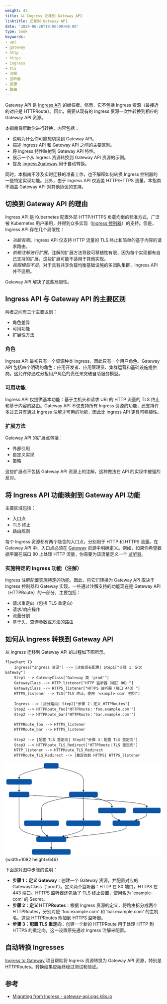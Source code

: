```yaml
---
weight: 43
title: 从 Ingress 迁移到 Gateway API
linktitle: 迁移到 Gateway API
date: '2024-06-28T19:00:00+08:00'
type: book
keywords:
- api
- gateway
- http
- https
- ingress
- tls
- 注解
- 监听器
- 资源
- 路由
---
```



Gateway API 是 [Ingress API](../ingress/) 的继任者。然而，它不包括 Ingress 资源（最接近的对应是 HTTPRoute）。因此，需要从现有的 Ingress 资源一次性转换到相应的 Gateway API 资源。

本指南将帮助你进行转换，内容包括：

- 说明为什么你可能想切换到 Gateway API。
- 描述 Ingress API 和 Gateway API 之间的主要区别。
- 将 Ingress 特性映射到 Gateway API 特性。
- 展示一个从 Ingress 资源转换到 Gateway API 资源的示例。
- 提及 [ingress2gateway](https://github.com/kubernetes-sigs/ingress2gateway) 用于自动转换。

同时，本指南不涉及实时迁移的准备工作，也不解释如何转换 Ingress 控制器的一些特定实现功能。此外，由于 Ingress API 仅涵盖 HTTP/HTTPS 流量，本指南不涵盖 Gateway API 对其他协议的支持。

## 切换到 Gateway API 的理由

Ingress API 是 Kubernetes 配置外部 HTTP/HTTPS 负载均衡的标准方式，广泛被 Kubernetes 用户采用，并得到众多实现（[Ingress 控制器](../../controllers/ingress-controller/)）的支持。但是，Ingress API 存在几个局限性：

- *功能有限*。Ingress API 仅支持 HTTP 流量的 TLS 终止和简单的基于内容的请求路由。
- *依赖注解进行扩展*。注解的扩展方法导致可移植性有限，因为每个实现都有自己支持的扩展，这些扩展可能不适用于其他实现。
- *权限模型不足*。对于具有共享负载均衡基础设施的多团队集群，Ingress API 并不适用。

Gateway API 解决了这些局限性。

## Ingress API 与 Gateway API 的主要区别

两者之间有三个主要区别：

- 角色差异
- 可用功能
- 扩展性方法

### 角色

Ingress API 最初只有一个资源种类 Ingress，因此只有一个用户角色。Gateway API 包括四个明确的角色：应用开发者、应用管理员、集群运营和基础设施提供商。这允许你通过分担用户角色的责任来突破自助服务模型。

### 可用功能

Ingress API 仅提供基本功能：基于主机头和请求 URI 的 HTTP 流量的 TLS 终止和基于内容的路由。Gateway API 不仅支持所有 Ingress 资源的功能，还支持许多过去只有通过 Ingress 注解才可用的功能，因此比 Ingress API 更具可移植性。

### 扩展方法

Gateway API 的扩展点包括：

- 外部引用
- 自定义实现
- 策略

这些扩展点不包括 Gateway API 资源上的注解，这种做法在 API 的实现中被强烈反对。

## 将 Ingress API 功能映射到 Gateway API 功能

主要区域包括：

- 入口点
- TLS 终止
- 路由规则

每个 Ingress 资源都有两个隐含的入口点，分别用于 HTTP 和 HTTPS 流量。在 Gateway API 中，入口点必须在 [Gateway](https://gateway-api.sigs.k8s.io/api-types/gateway/) 资源中明确定义。例如，如果你希望数据平面在端口 80 上处理 HTTP 流量，你需要为该流量定义一个 [监听器](https://gateway-api.sigs.k8s.io/reference/spec/#gateway.networking.k8s.io/v1.Listener)。

### 实施特定的 Ingress 功能（注解）

Ingress 注解配置实施特定的功能。因此，将它们转换为 Gateway API 取决于 Ingress 控制器和 Gateway 实现。一些通过注解支持的功能现在是 Gateway API（HTTPRoute）的一部分，主要包括：

- 请求重定向（包括 TLS 重定向）
- 请求/响应操作
- 流量分割
- 基于头、查询参数或方法的路由

## 如何从 Ingress 转换到 Gateway API

从 Ingress 迁移到 Gateway API 的过程如下图所示。

```mermaid "从 Ingress 迁移到 Gateway API 的步骤"
flowchart TD
    Ingress["Ingress 资源"] --> |读取现有配置| Step1["步骤 1：定义 Gateway"]
    Step1 --> GatewayClass["Gateway 类 'prod'"]
    GatewayClass --> HTTP_listener["HTTP 监听器（端口 80）"]
    GatewayClass --> HTTPS_listener["HTTPS 监听器（端口 443）"]
    HTTPS_listener --> TLS["TLS 终止，使用 'example-com' 密钥"]
    
    Ingress --> |拆分路由| Step2["步骤 2：定义 HTTPRoutes"]
    Step2 --> HTTPRoute_foo["HTTPRoute：'foo.example.com'"]
    Step2 --> HTTPRoute_bar["HTTPRoute：'bar.example.com'"]

    HTTPRoute_foo --> HTTPS_listener
    HTTPRoute_bar --> HTTPS_listener

    Step2 --> |配置 TLS 重定向| Step3["步骤 3：配置 TLS 重定向"]
    Step3 --> HTTPRoute_TLS_Redirect["HTTPRoute：TLS 重定向"]
    HTTP_listener --> HTTPRoute_TLS_Redirect
    HTTPRoute_TLS_Redirect --> |重定向到 HTTPS| HTTPS_listener
```

![从 Ingress 迁移到 Gateway API 的步骤](4b2fe8abad28e57ebbd8900b2298d42a.svg)
{width=1082 height=646}

下面是对图中步骤的说明：

- **步骤 1：定义 Gateway**：创建一个 Gateway 资源，并配置对应的 GatewayClass（'prod'）。定义两个监听器：HTTP 在 80 端口，HTTPS 在 443 端口。HTTPS 监听器还包括了 TLS 终止设置，使用名为 'example-com' 的 Secret。
- **步骤 2：定义 HTTPRoutes**：根据 Ingress 资源的定义，将路由拆分成两个 HTTPRoutes，分别对应 'foo.example.com' 和 'bar.example.com' 的主机名。这些 HTTPRoutes 附加到 HTTPS 监听器。
- **步骤 3：配置 TLS 重定向**：创建一个新的 HTTPRoute 用于处理 HTTP 到 HTTPS 的重定向，这一设置原先通过 Ingress 注解来配置。

## 自动转换 Ingresses

[Ingress to Gateway](https://github.com/kubernetes-sigs/ingress2gateway) 项目帮助将 Ingress 资源转换为 Gateway API 资源，特别是 HTTPRoutes。转换结果应始终经过测试和验证。

## 参考

- [Migrating from Ingress - gateway-api.sigs.k8s.io](https://gateway-api.sigs.k8s.io/guides/migrating-from-ingress/)
